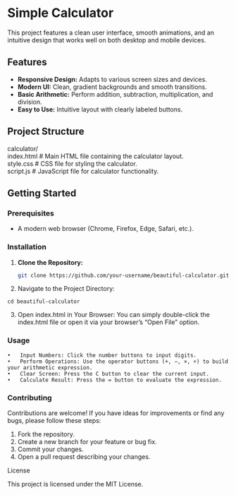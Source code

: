 # Simple Calculator

This project features a clean user interface, smooth animations, and an intuitive design that works well on both desktop and mobile devices.

## Features

- **Responsive Design:** Adapts to various screen sizes and devices.
- **Modern UI:** Clean, gradient backgrounds and smooth transitions.
- **Basic Arithmetic:** Perform addition, subtraction, multiplication, and division.
- **Easy to Use:** Intuitive layout with clearly labeled buttons.

## Project Structure

calculator/  
index.html      # Main HTML file containing the calculator layout.  
style.css       # CSS file for styling the calculator.  
script.js       # JavaScript file for calculator functionality.  

## Getting Started

### Prerequisites

- A modern web browser (Chrome, Firefox, Edge, Safari, etc.).

### Installation

1. **Clone the Repository:**

   ```bash
   git clone https://github.com/your-username/beautiful-calculator.git

	````
2.	Navigate to the Project Directory:

```
cd beautiful-calculator
```

3.	Open index.html in Your Browser:
You can simply double-click the index.html file or open it via your browser’s “Open File” option.

### Usage
	•	Input Numbers: Click the number buttons to input digits.
	•	Perform Operations: Use the operator buttons (+, −, ×, ÷) to build your arithmetic expression.
	•	Clear Screen: Press the C button to clear the current input.
	•	Calculate Result: Press the = button to evaluate the expression.

### Contributing

Contributions are welcome! If you have ideas for improvements or find any bugs, please follow these steps:
	
1.	Fork the repository.
2.	Create a new branch for your feature or bug fix.
3.	Commit your changes.
4.	Open a pull request describing your changes.

License

This project is licensed under the MIT License.